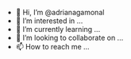 - 👋 Hi, I’m @adrianagamonal
- 👀 I’m interested in ...
- 🌱 I’m currently learning ...
- 💞️ I’m looking to collaborate on ...
- 📫 How to reach me ...

<!---
adrianagamonal/adrianagamonal is a ✨ special ✨ repository because its `README.md` (this file) appears on your GitHub profile.
You can click the Preview link to take a look at your changes.
--->
